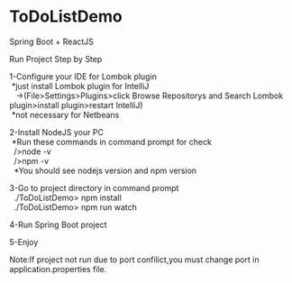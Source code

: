 # ToDoListDemo
Spring Boot + ReactJS


Run Project Step by Step

1-Configure your IDE for Lombok plugin<br />
  &nbsp;*just install Lombok plugin for IntelliJ<br />
  &nbsp;&nbsp;&nbsp;->(File>Settings>Plugins>click Browse Repositorys and Search Lombok plugin>install plugin>restart IntelliJ)<br />
  &nbsp;*not necessary for Netbeans
  
2-Install NodeJS your PC<br />
  &nbsp;*Run these commands in command prompt for check<br />
  &nbsp; />node -v<br />
  &nbsp; />npm -v<br />
  &nbsp; *You should see nodejs version and npm version
   
   
3-Go to project directory in command prompt <br />
 &nbsp; ./ToDoListDemo> npm install<br />
 &nbsp; ./ToDoListDemo> npm run watch

4-Run Spring Boot project

5-Enjoy


Note:If project not run due to port confilict,you must change port in application.properties file.
  
